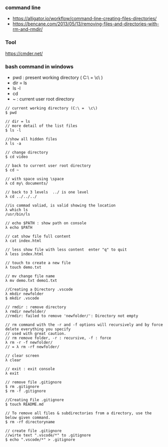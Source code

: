 ### command line
- https://alligator.io/workflow/command-line-creating-files-directories/
- https://bencane.com/2013/05/13/removing-files-and-directories-with-rm-and-rmdir/

### Tool 
https://cmder.net/

### bash command in windows
- pwd : present working directory  ( C:\  = \c\ )
- dir = ls
- ls -l  
- cd
- ~  : current user root directory
```
// current working directory (C:\ =  \c\)
$ pwd

// dir = ls
// more detail of the list files
$ ls -l

//show all hidden files
λ ls -a

// change directory
$ cd video

// back to current user root directory
$ cd ~

// with space using \space
λ cd my\ documents/

// back to 3 levels  ../ is one level
λ cd ../../../

//is commad valiad, is valid showing the location
λ which ls
/usr/bin/ls

// echo $PATH : show path on console
λ echo $PATH

// cat show file full content
λ cat index.html

// less show file with less content  enter "q" to quit
λ less index.html

// touch to create a new file
λ touch demo.txt

// mv change file name 
λ mv demo.txt demo1.txt

//Creating a Directory .vscode
λ mkdir newfolder
$ mkdir .vscode

// rmdir : remove directory
λ rmdir newfolder/
//rmdir: failed to remove 'newfolder/': Directory not empty

// rm command with the -r and -f options will recursively and by force delete everything you specify
// used with great caution.
// rm remove folder, -r : recursive, -f : force 
λ rm -r -f newfolder/
// = λ rm -rf newfolder/

// clear screen
λ clear

// exit : exit console
λ exit

// remove file .gitignore
$ rm .gitignore
$ rm -f .gitignore

//Creating File .gitignore
$ touch README.md

// To remove all files & subdirectories from a directory, use the below given command.
$ rm -rf directoryname

// create file .gitignore
//wirte text ".vscode/*" to .gitignore
$ echo ".vscode/*" > .gitignore
```
